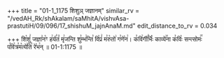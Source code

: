 +++
title = "01-1_1175 शिशुञ् जज्ञानम्"
similar_rv = "/vedAH_Rk/shAkalam/saMhitA/vishvAsa-prastutiH/09/096/17_shishuM_jajnAnaM.md"
edit_distance_to_rv = 0.034

+++
शि꣡शुं꣢ जज्ञा꣣न꣡ꣳ ह꣢र्य꣣तं꣡ मृ꣢जन्ति शु꣣म्भ꣢न्ति꣣ वि꣡प्रं꣢ म꣣रु꣡तो꣢ ग꣣णे꣡न꣢। क꣣वि꣢र्गी꣣र्भिः꣡ काव्ये꣢꣯ना क꣣विः꣡ सन्त्सोमः꣢꣯ प꣣वि꣢त्र꣣म꣡त्ये꣢ति꣣ रे꣡भ꣢न् ॥ 01-1:1175 ॥

<div class="js_include " url="/vedAH_Rk/shAkalam/saMhitA/vishvAsa-prastutiH/09/096/17_shishuM_jajnAnaM.md"  newLevelForH1="2" title="विश्वास-शाकल-प्रस्तुतिः"  > </div>